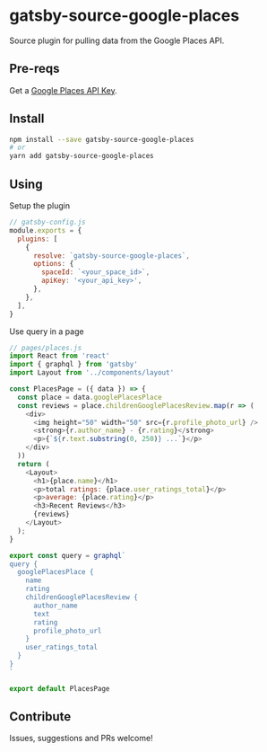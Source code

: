 # gatsby-source-google-places

Source plugin for pulling data from the Google Places API.

## Pre-reqs

Get a [Google Places API Key](https://developers.google.com/places/web-service/get-api-key).

## Install

```bash
npm install --save gatsby-source-google-places
# or
yarn add gatsby-source-google-places
```

## Using

Setup the plugin

```js
// gatsby-config.js
module.exports = {
  plugins: [
    {
      resolve: `gatsby-source-google-places`,
      options: {
        spaceId: `<your_space_id>`,
        apiKey: '<your_api_key>',
      },
    },
  ],
}
```

Use query in a page

```js
// pages/places.js
import React from 'react'
import { graphql } from 'gatsby'
import Layout from '../components/layout'

const PlacesPage = ({ data }) => {
  const place = data.googlePlacesPlace
  const reviews = place.childrenGooglePlacesReview.map(r => (
    <div>
      <img height="50" width="50" src={r.profile_photo_url} />
      <strong>{r.author_name} - {r.rating}</strong>
      <p>{`${r.text.substring(0, 250)} ...`}</p>
    </div>
  ))
  return (
    <Layout>
      <h1>{place.name}</h1>
      <p>total ratings: {place.user_ratings_total}</p>
      <p>average: {place.rating}</p>
      <h3>Recent Reviews</h3>
      {reviews}
    </Layout>
  );
}

export const query = graphql`
query {
  googlePlacesPlace {
    name
    rating
    childrenGooglePlacesReview {
      author_name
      text
      rating
      profile_photo_url
    }
    user_ratings_total
  }
}
`

export default PlacesPage
```

## Contribute

Issues, suggestions and PRs welcome!
